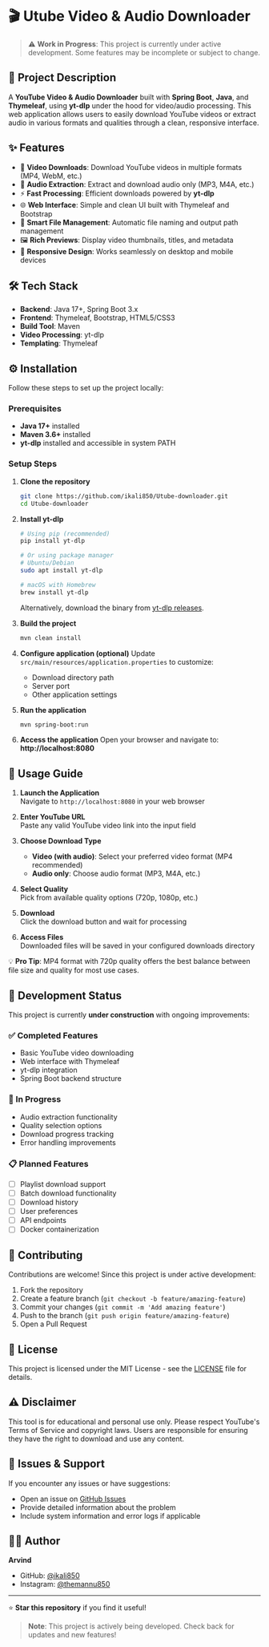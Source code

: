 # 🎬 Utube Video & Audio Downloader

> ⚠️ **Work in Progress**: This project is currently under active development. Some features may be incomplete or subject to change.

## 📌 Project Description

A **YouTube Video & Audio Downloader** built with **Spring Boot**, **Java**, and **Thymeleaf**, using **yt-dlp** under the hood for video/audio processing. This web application allows users to easily download YouTube videos or extract audio in various formats and qualities through a clean, responsive interface.

## ✨ Features

- 🎥 **Video Downloads**: Download YouTube videos in multiple formats (MP4, WebM, etc.)
- 🎵 **Audio Extraction**: Extract and download audio only (MP3, M4A, etc.)
- ⚡ **Fast Processing**: Efficient downloads powered by **yt-dlp**
- 🌐 **Web Interface**: Simple and clean UI built with Thymeleaf and Bootstrap
- 📂 **Smart File Management**: Automatic file naming and output path management
- 🖼️ **Rich Previews**: Display video thumbnails, titles, and metadata
- 📱 **Responsive Design**: Works seamlessly on desktop and mobile devices

## 🛠 Tech Stack

- **Backend**: Java 17+, Spring Boot 3.x
- **Frontend**: Thymeleaf, Bootstrap, HTML5/CSS3
- **Build Tool**: Maven
- **Video Processing**: yt-dlp
- **Templating**: Thymeleaf

## ⚙️ Installation

Follow these steps to set up the project locally:

### Prerequisites
- **Java 17+** installed
- **Maven 3.6+** installed
- **yt-dlp** installed and accessible in system PATH

### Setup Steps

1. **Clone the repository**
   ```bash
   git clone https://github.com/ikali850/Utube-downloader.git
   cd Utube-downloader
   ```

2. **Install yt-dlp**
   ```bash
   # Using pip (recommended)
   pip install yt-dlp
   
   # Or using package manager
   # Ubuntu/Debian
   sudo apt install yt-dlp
   
   # macOS with Homebrew
   brew install yt-dlp
   ```
   
   Alternatively, download the binary from [yt-dlp releases](https://github.com/yt-dlp/yt-dlp/releases).

3. **Build the project**
   ```bash
   mvn clean install
   ```

4. **Configure application (optional)**
   Update `src/main/resources/application.properties` to customize:
   - Download directory path
   - Server port
   - Other application settings

5. **Run the application**
   ```bash
   mvn spring-boot:run
   ```

6. **Access the application**
   Open your browser and navigate to: **http://localhost:8080**

## 🎯 Usage Guide

1. **Launch the Application**  
   Navigate to `http://localhost:8080` in your web browser

2. **Enter YouTube URL**  
   Paste any valid YouTube video link into the input field

3. **Choose Download Type**
   - **Video (with audio)**: Select your preferred video format (MP4 recommended)
   - **Audio only**: Choose audio format (MP3, M4A, etc.)

4. **Select Quality**  
   Pick from available quality options (720p, 1080p, etc.)

5. **Download**  
   Click the download button and wait for processing

6. **Access Files**  
   Downloaded files will be saved in your configured downloads directory

💡 **Pro Tip**: MP4 format with 720p quality offers the best balance between file size and quality for most use cases.

## 🚀 Development Status

This project is currently **under construction** with ongoing improvements:

### ✅ Completed Features
- Basic YouTube video downloading
- Web interface with Thymeleaf
- yt-dlp integration
- Spring Boot backend structure

### 🔄 In Progress
- Audio extraction functionality
- Quality selection options
- Download progress tracking
- Error handling improvements

### 📋 Planned Features
- [ ] Playlist download support
- [ ] Batch download functionality
- [ ] Download history
- [ ] User preferences
- [ ] API endpoints
- [ ] Docker containerization

## 🤝 Contributing

Contributions are welcome! Since this project is under active development:

1. Fork the repository
2. Create a feature branch (`git checkout -b feature/amazing-feature`)
3. Commit your changes (`git commit -m 'Add amazing feature'`)
4. Push to the branch (`git push origin feature/amazing-feature`)
5. Open a Pull Request

## 📝 License

This project is licensed under the MIT License - see the [LICENSE](LICENSE) file for details.

## ⚠️ Disclaimer

This tool is for educational and personal use only. Please respect YouTube's Terms of Service and copyright laws. Users are responsible for ensuring they have the right to download and use any content.

## 🐛 Issues & Support

If you encounter any issues or have suggestions:
- Open an issue on [GitHub Issues](https://github.com/ikali850/Utube-downloader/issues)
- Provide detailed information about the problem
- Include system information and error logs if applicable

## 👨‍💻 Author

**Arvind**  
- GitHub: [@ikali850](https://github.com/ikali850)
- Instagram: [@themannu850](https://www.instagram.com/themannu850/)

---

⭐ **Star this repository** if you find it useful!

> **Note**: This project is actively being developed. Check back for updates and new features!

